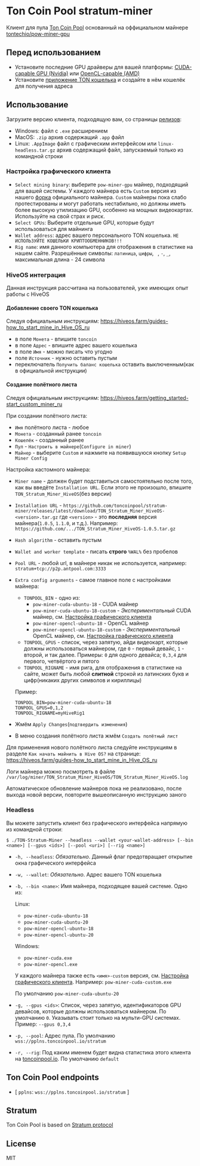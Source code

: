 # Ton Coin Pool stratum-miner

Клиент для пула [Ton Coin Pool](https://toncoinpool.io) основанный на оффициальном майнере
[tontechio/pow-miner-gpu](https://github.com/tontechio/pow-miner-gpu)

## Перед использованием

-   Установите последние GPU драйверы для вашей платформы:
    [CUDA-capable GPU (Nvidia)](https://docs.nvidia.com/cuda/cuda-installation-guide-microsoft-windows/index.html)
    или [OpenCL-capable (AMD)](https://support.amd.com/en-us/download)
-   Установите [приложение TON кошелька](https://ton.org/wallets) и создайте в нём кошелёк для
    получения адреса

## Использование

Загрузите версию клиента, подходящую вам, со страницы [релизов](https://github.com/toncoinpool/stratum-miner/releases):

-   Windows: файл с `.exe` расширением
-   MacOS: `.zip` архив содержащий `.app` файл
-   Linux: `.AppImage` файл с графическим интерфейсом или `linux-headless.tar.gz` архив содержащий файл, запускаемый
    только из командной строки

### Настройка графического клиента

-   `Select mining binary`: выберите `pow-miner-gpu` майнер, подходящий для вашей системы. У каждого майнера
    есть `Custom` версия из нашего [форка](https://github.com/toncoinpool/pow-miner-gpu) официального
    майнера. `Custom` майнеры пока слабо протестированы и могут работать нестабильно, но должны иметь более
    высокую утилизацию GPU, особенно на мощных видеокартах. Используйте на свой страх и риск.
-   `Select GPUs`: Выберите отдельные GPU, которые будут использоваться для майнинга
-   `Wallet address`: адрес вашего персонального TON кошелька. `НЕ ИСПОЛЬЗУЙТЕ КОШЕЛЬКИ КРИПТООБМЕННИКОВ!!!`
-   `Rig name`: имя данного компьютера для отображения в статистике на нашем сайте. Разрешённые символы: `латиница`,
    `цифры`, ` `, `-`, `_`, максимальная длина - 24 символа

### HiveOS интеграция

Данная инструкция рассчитана на пользователей, уже имеющих опыт работы с HiveOS

#### Добавление своего TON кошелька

Следуя официальным инструкциям: https://hiveos.farm/guides-how_to_start_mine_in_Hive_OS_ru

-   в поле `Монета` - впишите `toncoin`
-   в поле `Адрес` - впишите адрес вашего кошелька
-   в поле `Имя` - можно писать что угодно
-   поле `Источник` - нужно оставить пустым
-   переключатель `Получить баланс кошелька` оставить выключенным(как в официальной инструкции)

#### Создание полётного листа

Следуя официальным инструкциям: https://hiveos.farm/getting_started-start_custom_miner_ru

При создании полётного листа:

-   `Имя` полётного листа - любое
-   `Монета` - созданный ранее `toncoin`
-   `Кошелёк` - созданный ранее
-   `Пул` - `Настроить в майнере`(`Configure in miner`)
-   `Майнер` - выберите `Custom` и нажмите на появившуюся кнопку `Setup Miner Config`

Настройка кастомного майнера:

-   `Miner name` - должен будет подставиться самостоятельно после того, как вы введёте `Installation URL`. Если этого не
    произошло, впишите `TON_Stratum_Miner_HiveOS`(без версии)
-   `Installation URL` - `https://github.com/toncoinpool/stratum-miner/releases/latest/download/TON_Stratum_Miner_HiveOS-<version>.tar.gz`
    где `<version>` - это **последняя** версия майнера(`1.0.5`, `1.1.0`, и т.д.). Например:
    `https://github.com/.../TON_Stratum_Miner_HiveOS-1.0.5.tar.gz`
-   `Hash algorithm` - оставить пустым
-   `Wallet and worker template` - писать **строго** `%WAL%` без пробелов
-   `Pool URL` - любой url, в майнере никак не используется, например: `stratum+tcp://p2p.antpool.com:3333`
-   `Extra config arguments` - самое главное поле с настройками майнера:

    -   `TONPOOL_BIN` - одно из:
        -   `pow-miner-cuda-ubuntu-18` - CUDA майнер
        -   `pow-miner-cuda-ubuntu-18-custom` - _Экспериментальный_ CUDA майнер, см. [Настройка графического клиента](#настройка-графического-клиента)
        -   `pow-miner-opencl-ubuntu-18` - OpenCL майнер
        -   `pow-miner-opencl-ubuntu-18-custom` - _Экспериментальный_ OpenCL майнер, см. [Настройка графического клиента](#настройка-графического-клиента)
    -   `TONPOOL_GPUS` - список, через запятую, айди видеокарт, которые должны использоваться майнером, где `0` - первый
        девайс, `1` - второй, и так далее. Примеры: `0` для одного девайса; `0,3,4` для первого, четвёртого и пятого
    -   `TONPOOL_RIGNAME` - имя рига, для отображения в статистике на сайте, может быть любой **слитной** строкой из
        латинских букв и цифр(никаких других символов и кириллицы)

    Пример:

    ```
    TONPOOL_BIN=pow-miner-cuda-ubuntu-18
    TONPOOL_GPUS=0,1,2
    TONPOOL_RIGNAME=myHiveRig1
    ```

-   Жмём `Apply Changes`(`подтвердить изменения`)
-   В меню создания полётного листа жмём `Создать полётный лист`

Для применения нового полётного листа следуйте инструкциям в разделе `Как начать майнить в Hive OS?` на странице:
https://hiveos.farm/guides-how_to_start_mine_in_Hive_OS_ru

Логи майнера можно посмотреть в файле `/var/log/miner/TON_Stratum_Miner_HiveOS/TON_Stratum_Miner_HiveOS.log`

Автоматическое обновление майнеров пока не реализовано, после выхода новой версии, повторите вышеописанную инструкцию
заного

### Headless

Вы можете запустить клиент без графического интерфейса напрямую из командной строки:

```shell
$ ./TON-Stratum-Miner --headless --wallet <your-wallet-address> [--bin <name>] [--gpus <ids>] [--pool <uri>] [--rig <name>]
```

-   `-h, --headless`: _Обязательно_. Данный флаг предотвращает открытие окна графического интерфейса
-   `-w, --wallet`: _Обязательно_. Адрес вашего TON кошелька
-   `-b, --bin <name>`: Имя майнера, подходящее вашей системе. Одно из:

    Linux:

    -   `pow-miner-cuda-ubuntu-18`
    -   `pow-miner-cuda-ubuntu-20`
    -   `pow-miner-opencl-ubuntu-18`
    -   `pow-miner-opencl-ubuntu-20`

    Windows:

    -   `pow-miner-cuda.exe`
    -   `pow-miner-opencl.exe`

    У каждого майнера также есть `<имя>-custom` версия, см. [Настройка графического клиента](#настройка-графического-клиента).
    Например: `pow-miner-cuda-custom.exe`

    По умолчанию `pow-miner-cuda-ubuntu-20`

-   `-g, --gpus <ids>`: Список, через запятую, идентификаторов GPU девайсов, которые должны использоваться майнером.
    По умолчанию `0`. Указывать стоит только на мульти-GPU системах. Пример: `--gpus 0,3,4`
-   `-p, --pool`: Адрес пула. По умолчанию `wss://pplns.toncoinpool.io/stratum`
-   `-r, --rig`: Под каким именем будет видна статистика этого клиента на [toncoinpool.io](https://toncoinpool.io).
    По умолчанию `default`

## Ton Coin Pool endpoints

-   [ `pplns`: `wss://pplns.toncoinpool.io/stratum` ]

## Stratum

Ton Coin Pool is based on [Stratum protocol](./stratum.md)

## License

MIT
